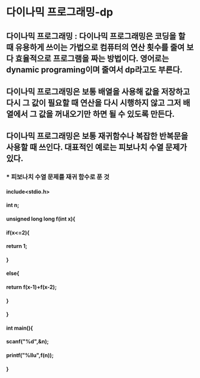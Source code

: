 # 다이나믹 프로그래밍-dp
## 다이나믹 프로그래밍 : 다이나믹 프로그래밍은 코딩을 할 때 유용하게 쓰이는 가법으로 컴퓨터의 연산 횟수를 줄여 보다 효율적으로 프로그램을 짜는 방법이다. 영어로는 dynamic programing이며 줄여서 dp라고도 부른다.
## 다이나믹 프로그래밍은 보통 배열을 사용해 값을 저장하고 다시 그 값이 필요할 때 연산을 다시 시행하지 않고 그저 배열에서 그 값을 꺼내오기만 하면 될 수 있도록 만든다.
## 다이나믹 프로그래밍은 보통 재귀함수나 복잡한 반복문을 사용할 때 쓰인다. 대표적인 예로는 피보나치 수열 문제가 있다.
### * 피보나치 수열 문제를 재귀 함수로 푼 것
#### include<stdio.h>
#### int n;
#### unsigned long long f(int x){
#### 	if(x<=2){
#### 		return 1;
#### 	}
#### 	else{
#### 		return f(x-1)+f(x-2);
#### 	}
#### }
#### int main(){
#### 	scanf("%d",&n);
#### 	printf("%llu",f(n));
#### }
